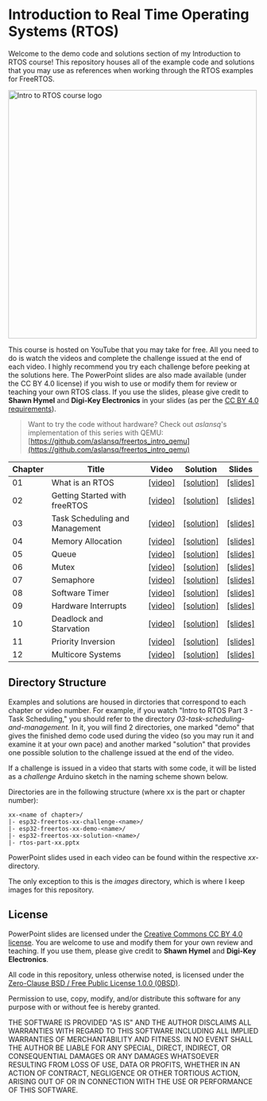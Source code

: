 # Introduction to Real Time Operating Systems (RTOS)

Welcome to the demo code and solutions section of my Introduction to RTOS course! This repository houses all of the example code and solutions that you may use as references when working through the RTOS examples for FreeRTOS. 

<img src="images/intro-to-rtos.png" alt="Intro to RTOS course logo" width="500"/>

This course is hosted on YouTube that you may take for free. All you need to do is watch the videos and complete the challenge issued at the end of each video. I highly recommend you try each challenge before peeking at the solutions here. The PowerPoint slides are also made available (under the CC BY 4.0 license) if you wish to use or modify them for review or teaching your own RTOS class. If you use the slides, please give credit to **Shawn Hymel** and **Digi-Key Electronics** in your slides (as per the [CC BY 4.0 requirements](https://creativecommons.org/licenses/by/4.0/)).

> Want to try the code without hardware? Check out *aslansq*'s implementation of this series with QEMU: [https://github.com/aslansq/freertos_intro_qemu](https://github.com/aslansq/freertos_intro_qemu)

| Chapter | Title | Video | Solution | Slides |
|---------|-------|-------|----------|--------|
| 01 | What is an RTOS | [[video]](https://www.youtube.com/watch?v=F321087yYy4&list=PLEBQazB0HUyQ4hAPU1cJED6t3DU0h34bz&index=1) | [[solution]](https://www.digikey.com/en/maker/projects/what-is-a-realtime-operating-system-rtos/28d8087f53844decafa5000d89608016) | [[slides]](01-what-is-an-rtos/rtos-part-01.pptx?raw=true) |
| 02 | Getting Started with freeRTOS | [[video]](https://www.youtube.com/watch?v=JIr7Xm_riRs&list=PLEBQazB0HUyQ4hAPU1cJED6t3DU0h34bz&index=2) | [[solution]](https://www.digikey.com/en/maker/projects/introduction-to-rtos-solution-to-part-2-freertos/b3f84c9c9455439ca2dcb8ccfce9dec5) | [[slides]](02-getting-started-with-freertos/rtos-part-02.pptx?raw=true) |
| 03 | Task Scheduling and Management | [[video]](https://www.youtube.com/watch?v=95yUbClyf3E&list=PLEBQazB0HUyQ4hAPU1cJED6t3DU0h34bz&index=3) | [[solution]](https://www.digikey.com/en/maker/projects/introduction-to-rtos-solution-to-part-3-task-scheduling/8fbb9e0b0eed4279a2dd698f02ce125f) | [[slides]](03-task-scheduling-and-management/rtos-part-03.pptx?raw=true) |
| 04 | Memory Allocation | [[video]](https://www.youtube.com/watch?v=Qske3yZRW5I&list=PLEBQazB0HUyQ4hAPU1cJED6t3DU0h34bz&index=4) | [[solution]](https://www.digikey.com/en/maker/projects/introduction-to-rtos-solution-to-part-4-memory-management/6d4dfcaa1ff84f57a2098da8e6401d9c) | [[slides]](04-memory-allocation/rtos-part-04.pptx?raw=true) |
| 05 | Queue | [[video]](https://www.youtube.com/watch?v=pHJ3lxOoWeI&list=PLEBQazB0HUyQ4hAPU1cJED6t3DU0h34bz&index=5) | [[solution]](https://www.digikey.com/en/maker/projects/introduction-to-rtos-solution-to-part-5-freertos-queue-example/72d2b361f7b94e0691d947c7c29a03c9) | [[slides]](05-queue/rtos-part-05.pptx?raw=true) |
| 06 | Mutex | [[video]](https://www.youtube.com/watch?v=I55auRpbiTs&list=PLEBQazB0HUyQ4hAPU1cJED6t3DU0h34bz&index=6) | [[solution]](https://www.digikey.com/en/maker/projects/introduction-to-rtos-solution-to-part-6-freertos-mutex-example/c6e3581aa2204f1380e83a9b4c3807a6) | [[slides]](06-mutex/rtos-part-06.pptx?raw=true) |
| 07 | Semaphore | [[video]](https://www.youtube.com/watch?v=5JcMtbA9QEE&list=PLEBQazB0HUyQ4hAPU1cJED6t3DU0h34bz&index=7) | [[solution]](https://www.digikey.com/en/maker/projects/introduction-to-rtos-solution-to-part-7-freertos-semaphore-example/51aa8660524c4daba38cba7c2f5baba7) | [[slides]](07-semaphore/rtos-part-07.pptx?raw=true) |
| 08 | Software Timer | [[video]](https://www.youtube.com/watch?v=b1f1Iex0Tso&list=PLEBQazB0HUyQ4hAPU1cJED6t3DU0h34bz&index=8) | [[solution]](https://www.digikey.com/en/maker/projects/introduction-to-rtos-solution-to-part-8-software-timers/0f64cf758da440a29476165a5b2e577e) | [[slides]](08-software-timer/rtos-part-08.pptx?raw=true) |
| 09 | Hardware Interrupts | [[video]](https://www.youtube.com/watch?v=qsflCf6ahXU&list=PLEBQazB0HUyQ4hAPU1cJED6t3DU0h34bz&index=9) | [[solution]](https://www.digikey.com/en/maker/projects/introduction-to-rtos-solution-to-part-9-hardware-interrupts/3ae7a68462584e1eb408e1638002e9ed) | [[slides]](09-hardware-interrupts/rtos-part-09.pptx?raw=true) |
| 10 | Deadlock and Starvation | [[video]](https://www.youtube.com/watch?v=hRsWi4HIENc&list=PLEBQazB0HUyQ4hAPU1cJED6t3DU0h34bz&index=10) | [[solution]](https://www.digikey.com/en/maker/projects/introduction-to-rtos-solution-to-part-10-deadlock-and-starvation/872c6a057901432e84594d79fcb2cc5d) | [[slides]](10-deadlock/rtos-part-10.pptx?raw=true) |
| 11 | Priority Inversion | [[video]](https://www.youtube.com/watch?v=C2xKhxROmhA&list=PLEBQazB0HUyQ4hAPU1cJED6t3DU0h34bz&index=11) | [[solution]](https://www.digikey.com/en/maker/projects/introduction-to-rtos-solution-to-part-11-priority-inversion/abf4b8f7cd4a4c70bece35678d178321) | [[slides]](11-priority-inversion/rtos-part-11.pptx?raw=true) |
| 12 | Multicore Systems | [[video]](https://www.youtube.com/watch?v=LPSHUcH5aQc&list=PLEBQazB0HUyQ4hAPU1cJED6t3DU0h34bz&index=12) | [[solution]](https://www.digikey.com/en/maker/projects/introduction-to-rtos-solution-to-part-12-multicore-systems/369936f5671d4207a2c954c0637e7d50) | [[slides]](12-multicore/rtos-part-12.pptx?raw=true) |

## Directory Structure

Examples and solutions are housed in dirctories that correspond to each chapter or video number. For example, if you watch "Intro to RTOS Part 3 - Task Scheduling," you should refer to the directory *03-task-scheduling-and-management.* In it, you will find 2 directories, one marked "demo" that gives the finished demo code used during the video (so you may run it and examine it at your own pace) and another marked "solution" that provides one possible solution to the challenge issued at the end of the video.

If a challenge is issued in a video that starts with some code, it will be listed as a *challenge* Arduino sketch in the naming scheme shown below.

Directories are in the following structure (where xx is the part or chapter number):

```
xx-<name of chapter>/
|- esp32-freertos-xx-challenge-<name>/
|- esp32-freertos-xx-demo-<name>/
|- esp32-freertos-xx-solution-<name>/
|- rtos-part-xx.pptx
```

PowerPoint slides used in each video can be found within the respective *xx-<name of chapter>* directory.

The only exception to this is the *images* directory, which is where I keep images for this repository.

## License

PowerPoint slides are licensed under the [Creative Commons CC BY 4.0 license](https://creativecommons.org/licenses/by/4.0/). You are welcome to use and modify them for your own review and teaching. If you use them, please give credit to **Shawn Hymel** and **Digi-Key Electronics**.

All code in this repository, unless otherwise noted, is licensed under the [Zero-Clause BSD / Free Public License 1.0.0 (0BSD)](https://opensource.org/licenses/0BSD).

Permission to use, copy, modify, and/or distribute this software for any purpose with or without fee is hereby granted.

THE SOFTWARE IS PROVIDED "AS IS" AND THE AUTHOR DISCLAIMS ALL WARRANTIES WITH REGARD TO THIS SOFTWARE INCLUDING ALL IMPLIED WARRANTIES OF MERCHANTABILITY AND FITNESS. IN NO EVENT SHALL THE AUTHOR BE LIABLE FOR ANY SPECIAL, DIRECT, INDIRECT, OR CONSEQUENTIAL DAMAGES OR ANY DAMAGES WHATSOEVER RESULTING FROM LOSS OF USE, DATA OR PROFITS, WHETHER IN AN ACTION OF CONTRACT, NEGLIGENCE OR OTHER TORTIOUS ACTION, ARISING OUT OF OR IN CONNECTION WITH THE USE OR PERFORMANCE OF THIS SOFTWARE.

